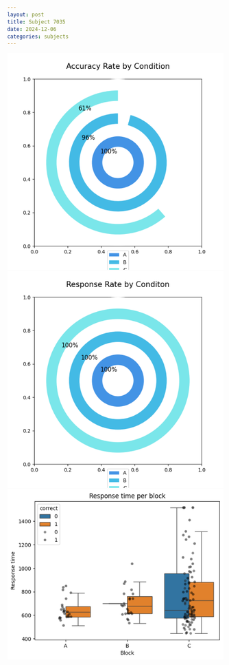 ```yaml
---
layout: post
title: Subject 7035
date: 2024-12-06
categories: subjects
---
```


![](data/7035/run-4/7035_accuracy_rate.png)
![](data/7035/run-4/7035_response_rate.png)
![](data/7035/run-4/7035_rt.png)
